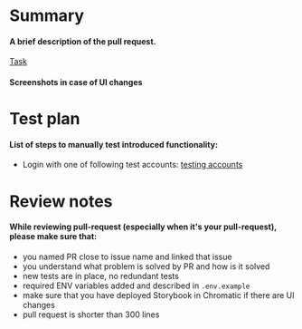 # Summary

#### A brief description of the pull request.

[Task](https://www.pivotaltracker.com/story/show/PIVOTAL_TASK_ID)

#### Screenshots in case of UI changes

# Test plan

#### List of steps to manually test introduced functionality:

- Login with one of following test accounts: [testing accounts](https://3.basecamp.com/3122938/buckets/22010759/messages/4772187635)

# Review notes

#### While reviewing pull-request (especially when it's your pull-request), please make sure that:

- you named PR close to issue name and linked that issue
- you understand what problem is solved by PR and how is it solved
- new tests are in place, no redundant tests
- required ENV variables added and described in `.env.example`
- make sure that you have deployed Storybook in Chromatic if there are UI changes
- pull request is shorter than 300 lines
